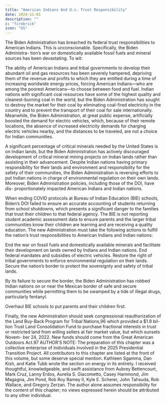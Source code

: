 ```yaml
---
title: "American Indians And U.s. Trust Responsibility"
date: 2024-11-01
description: ""
c: "firebrick"
icon: "US"
---
```




The Biden Administration has breached its federal trust responsibilities to
American Indians. This is unconscionable. Specifically, the Biden Administra-
tion’s war on domestically available fossil fuels and mineral sources has been
devastating. To wit:

The ability of American Indians and tribal governments to develop their
abundant oil and gas resources has been severely hampered, depriving
them of the revenue and profits to which they are entitled during a time of
increasing worldwide energy prices, forcing American Indians—who are
among the poorest Americans—to choose between food and fuel.
Indian nations with significant coal resources have some of the
highest quality and cleanest-burning coal in the world, but the Biden
Administration has sought to destroy the market for their coal by
eliminating coal-fired electricity in the country and to prevent the transport
of their coal for sale internationally. Meanwhile, the Biden Administration,
at great public expense, artificially boosted the demand for electric
vehicles, which, because of their remote locations, the absence of increased
electricity demands for charging electric vehicles nearby, and the distances
to be traveled, are not a choice for Indian communities.

A significant percentage of critical minerals needed by the United States
is on Indian lands, but the Biden Administration has actively discouraged
development of critical mineral mining projects on Indian lands rather than
assisting in their advancement.
Despite Indian nations having primary responsibility for their lands and
environment and responsibility for the safety of their communities, the
Biden Administration is reversing efforts to put Indian nations in charge of
environmental regulation on their own lands.
Moreover, Biden Administration policies, including those of the DOI, have dis-
proportionately impacted American Indians and Indian nations.

When ending COVID protocols at Bureau of Indian Education (BIE) schools,
Biden’s DOI failed to ensure an accurate accounting of students returning
from school shutdowns, which presents a significant danger to the families
that trust their children to that federal agency.
The BIE is not reporting student academic assessment data to ensure
parents and the larger tribal communities know their children are learning
and are receiving a quality education.
The new Administration must take the following actions to fulfill the nation’s
trust responsibilities to American Indians and Indian nations:

End the war on fossil fuels and domestically available minerals and
facilitate their development on lands owned by Indians and Indian nations.
End federal mandates and subsidies of electric vehicles.
Restore the right of tribal governments to enforce environmental
regulation on their lands.
Secure the nation’s border to protect the sovereignty and safety of
tribal lands.


By its failure to secure the border, the Biden Administration has
robbed Indian nations on or near the Mexican border of safe and secure
communities while permitting them to be swamped by a tide of illegal drugs,
particularly fentanyl.

Overhaul BIE schools to put parents and their children first.


Finally, the new Administration should seek congressional reauthorization
of the Land Buy-Back Program for Tribal Nations,96 which provided a $1.9 bil-
lion Trust Land Consolidation Fund to purchase fractional interests in trust or
restricted land from willing sellers at fair market value, but which sunsets Novem-
ber 24, 2022. New funds should come from the Great American Outdoors Act.97
AUTHOR’S NOTE: The preparation of this chapter was a collective enterprise of individuals involved in the
2025 Presidential Transition Project. All contributors to this chapter are listed at the front of this volume, but some
deserve special mention. Kathleen Sgamma, Dan Kish, and Katie Tubb wrote the section on energy in its entirety. I
received thoughtful, knowledgeable, and swift assistance from Aubrey Bettencourt, Mark Cruz, Lanny Erdos, Aurelia
S. Giacometto, Casey Hammond, Jim Magagna, Jim Pond, Rob Roy Ramey II, Kyle E. Scherer, John Tahsuda, Rob
Wallace, and Gregory Zerzan. The author alone assumes responsibility for the content of this chapter; no views
expressed herein should be attributed to any other individual.
